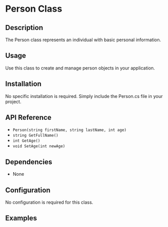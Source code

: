 # Person Class

## Description
The Person class represents an individual with basic personal information.

## Usage
Use this class to create and manage person objects in your application.

## Installation
No specific installation is required. Simply include the Person.cs file in your project.

## API Reference
- `Person(string firstName, string lastName, int age)`
- `string GetFullName()`
- `int GetAge()`
- `void SetAge(int newAge)`

## Dependencies
- None

## Configuration
No configuration is required for this class.

## Examples
